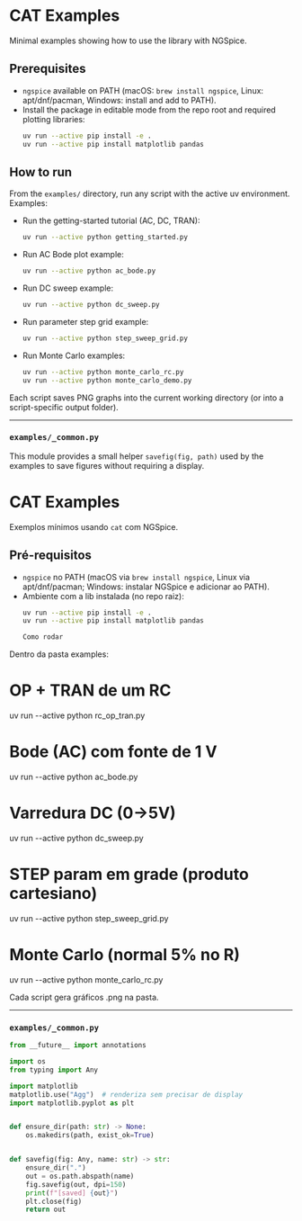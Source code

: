 # CAT Examples

Minimal examples showing how to use the library with NGSpice.

## Prerequisites

- `ngspice` available on PATH (macOS: `brew install ngspice`, Linux: apt/dnf/pacman, Windows: install and add to PATH).
- Install the package in editable mode from the repo root and required plotting libraries:
  ```bash
  uv run --active pip install -e .
  uv run --active pip install matplotlib pandas
  ```

## How to run

From the `examples/` directory, run any script with the active uv environment. Examples:

- Run the getting-started tutorial (AC, DC, TRAN):
  ```bash
  uv run --active python getting_started.py
  ```

- Run AC Bode plot example:
  ```bash
  uv run --active python ac_bode.py
  ```

- Run DC sweep example:
  ```bash
  uv run --active python dc_sweep.py
  ```

- Run parameter step grid example:
  ```bash
  uv run --active python step_sweep_grid.py
  ```

- Run Monte Carlo examples:
  ```bash
  uv run --active python monte_carlo_rc.py
  uv run --active python monte_carlo_demo.py
  ```

Each script saves PNG graphs into the current working directory (or into a script-specific output folder).

---

### `examples/_common.py`
This module provides a small helper `savefig(fig, path)` used by the examples to save figures without requiring a display.
# CAT Examples

Exemplos mínimos usando `cat` com NGSpice.

## Pré-requisitos

- `ngspice` no PATH (macOS via `brew install ngspice`, Linux via apt/dnf/pacman; Windows: instalar NGSpice e adicionar ao PATH).
- Ambiente com a lib instalada (no repo raiz):
  ```bash
  uv run --active pip install -e .
  uv run --active pip install matplotlib pandas

  Como rodar

Dentro da pasta examples:

# OP + TRAN de um RC
uv run --active python rc_op_tran.py

# Bode (AC) com fonte de 1 V
uv run --active python ac_bode.py

# Varredura DC (0→5V)
uv run --active python dc_sweep.py

# STEP param em grade (produto cartesiano)
uv run --active python step_sweep_grid.py

# Monte Carlo (normal 5% no R)
uv run --active python monte_carlo_rc.py

Cada script gera gráficos .png na pasta.

---

### `examples/_common.py`
```python
from __future__ import annotations

import os
from typing import Any

import matplotlib
matplotlib.use("Agg")  # renderiza sem precisar de display
import matplotlib.pyplot as plt


def ensure_dir(path: str) -> None:
    os.makedirs(path, exist_ok=True)


def savefig(fig: Any, name: str) -> str:
    ensure_dir(".")
    out = os.path.abspath(name)
    fig.savefig(out, dpi=150)
    print(f"[saved] {out}")
    plt.close(fig)
    return out
